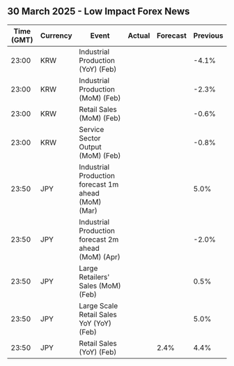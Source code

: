 ## 30 March 2025 - Low Impact Forex News

| Time (GMT) | Currency | Event | Actual | Forecast | Previous |
|------|----------|-------|--------|----------|----------|
| 23:00 | KRW | Industrial Production (YoY) (Feb) |  |  | -4.1% |
| 23:00 | KRW | Industrial Production (MoM) (Feb) |  |  | -2.3% |
| 23:00 | KRW | Retail Sales (MoM) (Feb) |  |  | -0.6% |
| 23:00 | KRW | Service Sector Output (MoM) (Feb) |  |  | -0.8% |
| 23:50 | JPY | Industrial Production forecast 1m ahead (MoM) (Mar) |  |  | 5.0% |
| 23:50 | JPY | Industrial Production forecast 2m ahead (MoM) (Apr) |  |  | -2.0% |
| 23:50 | JPY | Large Retailers' Sales (MoM) (Feb) |  |  | 0.5% |
| 23:50 | JPY | Large Scale Retail Sales YoY (YoY) (Feb) |  |  | 5.0% |
| 23:50 | JPY | Retail Sales (YoY) (Feb) |  | 2.4% | 4.4% |
